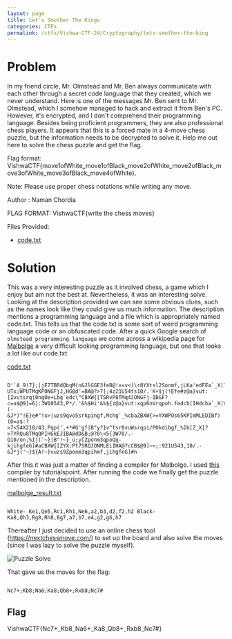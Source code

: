 ```yaml
---
layout: page
title: Let's Smother The Kings
categories: CTFs
permalink: /ctfs/Vishwa-CTF-24/Cryptography/lets-smother-the-king
---
```


# Problem

In my friend circle, Mr. Olmstead and Mr. Ben always communicate with each other through a secret code language that they created, which we never understand. Here is one of the messages Mr. Ben sent to Mr. Olmstead, which I somehow managed to hack and extract it from Ben's PC. However, it's encrypted, and I don't comprehend their programming language. Besides being proficient programmers, they are also professional chess players. It appears that this is a forced mate in a 4-move chess puzzle, but the information needs to be decrypted to solve it. Help me out here to solve the chess puzzle and get the flag.

Flag format: VishwaCTF{move1ofWhite_move1ofBlack_move2ofWhite_move2ofBlack_move3ofWhite_move3ofBlack_move4ofWhite}.

Note: Please use proper chess notations while writing any move.

Author : Naman Chordia

FLAG FORMAT:
VishwaCTF{write the chess moves}

Files Provided:
- [code.txt](Files/code.txt)

# Solution
This was a very interesting puzzle as it involved chess, a game which I enjoy but am not the best at. Nevertheless, it was an interesting solve. Looking at the description provided we can see some obvious clues, such as the names look like they could give us much information.
The description mentions a programming language and a file which is appropriately named code.txt. This tells us that the code.txt is some sort of weird programming language code or an obfuscated code. After a quick Google search of `olmstead programming language` we come across a wikipedia page for [Malbolge](https://en.wikipedia.org/wiki/Malbolge) a very 
difficult looking programming language, but one that looks a lot like our code.txt

[code.txt](Files/code.txt)
```

D'`A_9!7};|jE7TBRdQbqM(n&JlGGE3feB@!x=v<)\r8YXtsl2Sonmf,jLKa'edFEa`_X|?UTx;WPUTMqKPONGFjJ,HG@d'=BA@?>7[;4z21U54ts10/.'K+$j(!Efe#z@a}vut:[Zvutsrqj0ngOe+Lbg`edc\"CBXW{[TSRvP8TMq4JONGFj-IBGF?c=a$@9]=6|:3W10543,P*/.'&%$Hi'&%${z@a}vut:xqp6nVrqpoh.fedcb(IHdcba`_X|V[ZYXWPOsMLKJINGkKJI+G@dDCBA#"8=6Z4z21U5ut,P0)(-&J*)"!E}e#"!x>|uzs9qvo5srkpingf,Mchg`_%cbaZBXW{>=YXWPOs65KPImMLEDIBf)(D=a$:?>7<54X210/43,Pqp(',+*#G'gf|B"y?}v^tsr8vuWsrqpi/POkdibgf_%]b[Z_X|?>TYRQu8TMqQPIHGkEJIBA@dD&B;@?8\<5{3W70/.-Q10/on,%Ij('~}|B"!~}_u;y[Zponm3qpoQg-kjihgfeG]#aCBXW{[ZYX:Pt7SRQJONMLEiIHA@?cCB$@9]~<;:921U543,10/.-&J*j('~}${A!~}vuzs9Zponm3qpihmf,jihgfeG]#n

```

After this it was just a matter of finding a compiler for Malbolge. I used [this](https://www.tutorialspoint.com/execute_malbolge_online.php) compiler by tutorialspoint. After running the code we finally get the puzzle mentioned in the description.

[malbolge_result.txt](Solution/malbolge_result.txt)
```

White- Ke1,Qe5,Rc1,Rh1,Ne6,a2,b3,d2,f2,h2 Black- Ka8,Qh3,Rg8,Rh8,Bg7,a7,b7,e4,g2,g6,h7

```

Thereafter I just decided to use an online chess tool (https://nextchessmove.com/) to set up the board and also solve the moves (since I was lazy to solve the puzzle myself).

![Puzzle Solve](Solution/puzzle_solve.png)

That gave us the moves for the flag:

```

Nc7+;Kb8;Na6;Ka8;Qb8+;Rxb8;Nc7#

```

## Flag

VishwaCTF{Nc7+_Kb8_Na6+_Ka8_Qb8+_Rxb8_Nc7#}
